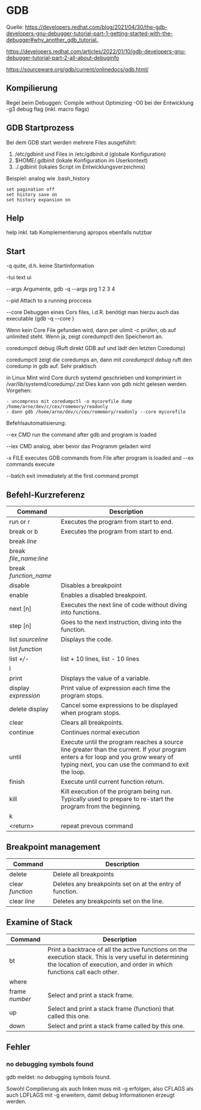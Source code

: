 # GDB


Quelle: 
https://developers.redhat.com/blog/2021/04/30/the-gdb-developers-gnu-debugger-tutorial-part-1-getting-started-with-the-debugger#why_another_gdb_tutorial_

https://developers.redhat.com/articles/2022/01/10/gdb-developers-gnu-debugger-tutorial-part-2-all-about-debuginfo

https://sourceware.org/gdb/current/onlinedocs/gdb.html/


## Kompilierung

Regel beim Debuggen: Compile without Optimizing
  -O0 bei der Entwicklung
  -g3 debug flag (inkl. macro flags)

## GDB Startprozess

Bei dem GDB start werden mehrere Files ausgeführt:
1. /etc/gdbinit und Files in /etc/gdbinit.d  (globale Konfiguration)
2. $HOME/.gdbinit (lokale Konfiguration im Userkontext)
3. ./.gdbinit  (lokales Script im Entwicklungsverzeichnis)

Beispiel: analog wie .bash_history

```
set pagination off
set history save on
set history expansion on
```

## Help

help <comand> inkl. tab Komplementierung
apropos ebenfalls nutzbar

## Start

-q       quite, d.h. keine Startinformation

-tui     text ui

--args   Argumente, gdb -q --args prg 1 2 3 4

--pid    Attach to a running proccess

--core   Debuggen eines Cors files, i.d.R. benötigt man hierzu auch das executable (gdb -q <prg> --core <corefile>)

Wenn kein Core File gefunden wird, dann per ulimit -c prüfen, ob auf unlimited steht. Wenn ja, zeigt coredumpctl den Speicherort an.

coredumpctl debug (Ruft direkt GDB auf und lädt den letzten Coredump)

coredumpctl zeigt die coredumps an, dann mit *coredumpctl debug <pid>* ruft den coredump in gdb auf. Sehr praktisch

in Linux Mint wird Core durch systemd geschrieben und komprimiert in /var/lib/systemd/coredump/<file>.zst
Dies kann von gdb nicht gelesen werden. Vorgehen:

```
- uncompress mit coredumpctl -o mycorefile dump /home/arne/dev/c/cex/romemory/readonly
- dann gdb /home/arne/dev/c/cex/romemory/readonly --core mycorefile
```

Befehlsautomatisierung:

--ex CMD   run the command after gdb and program is loaded

--iex CMD  analog, aber bevor das Programm geladen wird

-x FILE    executes GDB commands from File after program is loaded and --ex commands execute

--batch    exit immediately at the first command prompt


## Befehl-Kurzreferenz

| Command    | Description |
| -------- | ------- |
| run or r  | Executes the program from start to end.    |
| break or b  | Executes the program from start to end.    |
| break *line*  |     |
| break *file_name:line*  |     |
| break *function_name*  |     |
| disable  | Disables a breakpoint    |
| enable  | Enables a disabled breakpoint.    |
| next [n] | Executes the next line of code without diving into functions.    |
| step [n] | Goes to the next instruction, diving into the function.    |
| list *sourceline* | Displays the code.    |
| list  *function* |     |
| list  *+/-* |  list + 10 lines, list - 10 lines   |
| l |     |
| print  | Displays the value of a variable.    |
| display *expression*  | Print value of expression each time the program stops.    |
| delete display  | Cancel some expressions to be displayed when program stops.    |
| clear  | Clears all breakpoints.    |
| continue  | Continues normal execution    |
| until  | Execute until the program reaches a source line greater than the current. If your program enters a for loop and you grow weary of typing next, you can use the command to exit the loop.    |
| finish  | Execute until current function return.   |
| kill  | Kill execution of the program being run. Typically used to prepare to re-start the program from the beginning.   |
| k  |    |
| \<return\>  | repeat prevous command   |



## Breakpoint management

| Command    | Description |
| -------- | ------- |
| delete  | Delete all breakpoints   |
| clear *function*  | Deletes any breakpoints set on at the entry of function.  |
| clear *line*  | Deletes any breakpoints set on the line.  |

## Examine of Stack

| Command    | Description |
| -------- | ------- |
| bt   | Print a backtrace of all the active functions on the execution stack. This is very useful in determining the location of execution, and order in which functions call each other.   |
| where   |    |
| frame *number*   |  Select and print a stack frame.  |
| up   |  Select and print a stack frame (function) that called this one.  |
| down  |  Select and print a stack frame called by this one.  |






## Fehler

### no debugging symbols found

gdb meldet: no debugging symbols found. 

Sowohl Compilierung als auch linken muss mit -g erfolgen, also CFLAGS als auch LDFLAGS mit -g erweitern, damit debug Informationen erzeugt werden. 



